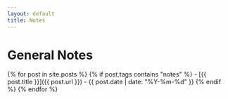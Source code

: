 ```yaml
---
layout: default
title: Notes
---
```


# General Notes


{% for post in site.posts %}
  {% if post.tags contains "notes" %}
    - [{{ post.title }}]({{ post.url }}) - {{ post.date | date: "%Y-%m-%d" }}
  {% endif %}
{% endfor %}

